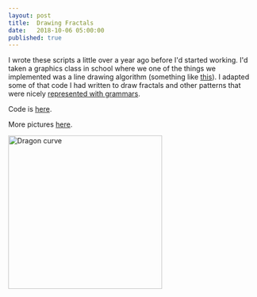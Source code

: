 ```yaml
---
layout: post
title:  Drawing Fractals
date:   2018-10-06 05:00:00
published: true
---
```

<!--
#### Drawing Fractals
-->

I wrote these scripts a little over a year ago before I'd started working. I'd taken a graphics class in school where we one of the things we implemented was a line drawing algorithm (something like [this](https://en.wikipedia.org/wiki/Digital_differential_analyzer_(graphics_algorithm))). I adapted some of that code I had written to draw fractals and other patterns that were nicely [represented with grammars](https://en.wikipedia.org/wiki/L-system).

Code is [here](https://github.com/ajvarshneya/fractals-and-curves).

More pictures [here](/pictures/fractals/).

<img src="https://s3.amazonaws.com/ajvarshneya/fractals/dragon-thumb.png" alt="Dragon curve" width="310"/>
